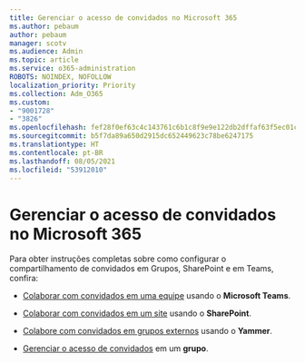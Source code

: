 ```yaml
---
title: Gerenciar o acesso de convidados no Microsoft 365
ms.author: pebaum
author: pebaum
manager: scotv
ms.audience: Admin
ms.topic: article
ms.service: o365-administration
ROBOTS: NOINDEX, NOFOLLOW
localization_priority: Priority
ms.collection: Adm_O365
ms.custom:
- "9001728"
- "3826"
ms.openlocfilehash: fef28f0ef63c4c143761c6b1c8f9e9e122db2dffaf63f5ec01c914f89c9a7592
ms.sourcegitcommit: b5f7da89a650d2915dc652449623c78be6247175
ms.translationtype: HT
ms.contentlocale: pt-BR
ms.lasthandoff: 08/05/2021
ms.locfileid: "53912010"
---
```

# <a name="manage-guest-access-in-microsoft-365"></a>Gerenciar o acesso de convidados no Microsoft 365

Para obter instruções completas sobre como configurar o compartilhamento de convidados em Grupos, SharePoint e em Teams, confira: 

- [Colaborar com convidados em uma equipe](https://docs.microsoft.com/microsoft-365/solutions/collaborate-as-team?view=o365-worldwide) usando o **Microsoft Teams**. 

- [Colaborar com convidados em um site](https://docs.microsoft.com/microsoft-365/solutions/collaborate-in-site?view=o365-worldwide) usando o **SharePoint**. 

- [Colabore com convidados em grupos externos](https://docs.microsoft.com/yammer/work-with-external-users/create-and-manage-external-groups?redirectSourcePath=%252farticle%252f9ccd15ce-0efc-4dc1-81bc-4a424ab6f92a.aspx) usando o **Yammer**. 

- [Gerenciar o acesso de convidados](https://docs.microsoft.com/microsoft-365/admin/create-groups/manage-guest-access-in-groups?view=o365-worldwide) em um **grupo**.
